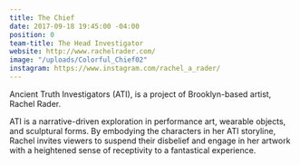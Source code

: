 ```yaml
---
title: The Chief
date: 2017-09-18 19:45:00 -04:00
position: 0
team-title: The Head Investigator
website: http://www.rachelrader.com/
image: "/uploads/Colorful_Chief02"
instagram: https://www.instagram.com/rachel_a_rader/
---
```


Ancient Truth Investigators (ATI), is a project of Brooklyn-based artist, Rachel Rader. 

ATI is a narrative-driven exploration in performance art, wearable objects, and sculptural forms. By embodying the characters in her ATI storyline, Rachel invites viewers to suspend their disbelief and engage in her artwork with a heightened sense of receptivity to a fantastical experience.